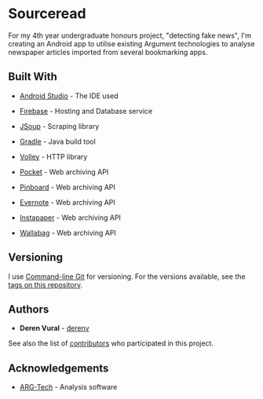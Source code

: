 # Sourceread

For my 4th year undergraduate honours project, "detecting fake news", I'm creating an Android app to utilise existing Argument technologies to analyse newspaper articles imported from several bookmarking apps.

## Built With

* [Android Studio](https://developer.android.com/studio/) - The IDE used
* [Firebase](https://firebase.google.com/) - Hosting and Database service
* [JSoup](https://jsoup.org/) - Scraping library
* [Gradle](https://gradle.org/) - Java build tool
* [Volley](https://github.com/google/volley) - HTTP library

* [Pocket](https://getpocket.com/) - Web archiving API
* [Pinboard](https://pinboard.in/) - Web archiving API
* [Evernote](https://evernote.com/) - Web archiving API
* [Instapaper](https://www.instapaper.com/) - Web archiving API
* [Wallabag](https://getpocket.com/) - Web archiving API

## Versioning

I use [Command-line Git](https://git-scm.com/) for versioning. For the versions available, see the [tags on this repository](https://github.com/derenv/sourceread/tags). 

## Authors

* **Deren Vural** - [derenv](https://github.com/derenv)

See also the list of [contributors](https://github.com/derenv/sourceread/graphs/contributors) who participated in this project.

## Acknowledgements

* [ARG-Tech](https://www.arg-tech.org/) - Analysis software

